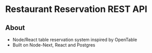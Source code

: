 # Restaurant Reservation REST API
## About
-	Node/React table reservation system inspired by OpenTable
- Built on Node-Next, React and Postgres
